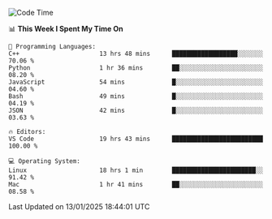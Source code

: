 
<!--START_SECTION:waka-->
![Code Time](http://img.shields.io/badge/Code%20Time-3%2C002%20hrs%2035%20mins-blue)

📊 **This Week I Spent My Time On** 

```text
💬 Programming Languages: 
C++                      13 hrs 48 mins      ██████████████████░░░░░░░   70.06 % 
Python                   1 hr 36 mins        ██░░░░░░░░░░░░░░░░░░░░░░░   08.20 % 
JavaScript               54 mins             █░░░░░░░░░░░░░░░░░░░░░░░░   04.60 % 
Bash                     49 mins             █░░░░░░░░░░░░░░░░░░░░░░░░   04.19 % 
JSON                     42 mins             █░░░░░░░░░░░░░░░░░░░░░░░░   03.63 % 

🔥 Editors: 
VS Code                  19 hrs 43 mins      █████████████████████████   100.00 % 

💻 Operating System: 
Linux                    18 hrs 1 min        ███████████████████████░░   91.42 % 
Mac                      1 hr 41 mins        ██░░░░░░░░░░░░░░░░░░░░░░░   08.58 % 
```


 Last Updated on 13/01/2025 18:44:01 UTC
<!--END_SECTION:waka-->


